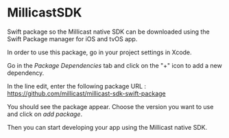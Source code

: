 # MillicastSDK

Swift package so the Millicast native SDK can be downloaded using the Swift Package manager for iOS and tvOS app.

In order to use this package, go in your project settings in Xcode.

Go in the *Package Dependencies* tab and click on the "+" icon to add a new dependency.

In the line edit, enter the following package URL : https://github.com/millicast/millicast-sdk-swift-package

You should see the package appear. Choose the version you want to use and click on *add package*.

Then you can start developing your app using the Millicast native SDK.
